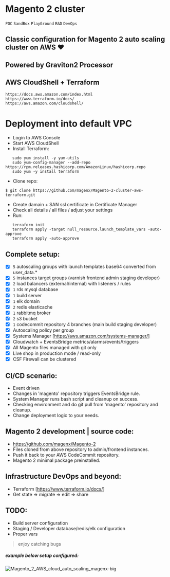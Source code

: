 # Magento 2 cluster 
`POC` `SandBox` `PlayGround` `R&D` `DevOps`

## Classic configuration for Magento 2 auto scaling cluster on AWS :heart:
## Powered by Graviton2 Processor
## AWS CloudShell + Terraform

``` 
https://docs.aws.amazon.com/index.html
https://www.terraform.io/docs/
https://aws.amazon.com/cloudshell/
```
# Deployment into default VPC
- Login to AWS Console
- Start AWS CloudShell
- Install Terraform:
```
   sudo yum install -y yum-utils
   sudo yum-config-manager --add-repo https://rpm.releases.hashicorp.com/AmazonLinux/hashicorp.repo
   sudo yum -y install terraform
```
- Clone repo:
> 
```
$ git clone https://github.com/magenx/Magento-2-cluster-aws-terraform.git
```
> 
- Create damain + SAN ssl certificate in Certificate Manager
- Check all details / all files / adjust your settings
- Run:
```
   terraform init
   terraform apply -target null_resource.launch_template_vars -auto-approve
   terraform apply -auto-approve
```

## Complete setup:
- [x] `5` autoscaling groups with launch templates base64 converted from user_data.*
- [x] `5` instances target groups (varnish frontend admin staging developer)
- [x] `2` load balancers (external/internal) with listeners / rules
- [x] `1` rds mysql database
- [x] `1` build server
- [x] `1` elk domain
- [x] `2` redis elasticache
- [x] `1` rabbitmq broker
- [x] `2` s3 bucket
- [x] `1` codecommit repository 4 branches (main build staging developer)
- [x] Autoscaling policy per group
- [x] Systems Manager [https://aws.amazon.com/systems-manager/]
- [x] Cloudwatch + EventsBridge metrics/alarms/events/triggers
- [x] All Magento files managed with git only
- [x] Live shop in production mode / read-only 
- [x] CSF Firewall can be clustered

## CI/CD scenario:
- Event driven
- Changes in 'magento' repository triggers EventsBridge rule.
- System Manager runs bash script and cleanup on success.
- Checking environment and do git pull from 'magento' repository and cleanup.
- Change deployment logic to your needs.

## Magento 2 development | source code:
- https://github.com/magenx/Magento-2
- Files cloned from above repository to admin/frontend instances.
- Push it back to your AWS CodeCommit repository.
- Magento 2 minimal package preinstalled.

## Infrastructure DevOps and beyond:
- Terraform [https://www.terraform.io/docs/]
- Get state => migrate => edit => share

## TODO:
- Build server configuration
- Staging / Developer database/redis/elk configuration
- Proper vars

> enjoy catching bugs
##### example below setup configured:
![Magento_2_AWS_cloud_auto_scaling_magenx-big](https://user-images.githubusercontent.com/1591200/106358223-ac7eaf00-6302-11eb-963e-cc0d0136d88f.png)

